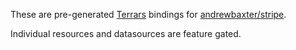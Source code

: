 These are pre-generated [Terrars](https://github.com/andrewbaxter/terrars) bindings for [andrewbaxter/stripe](https://github.com/andrewbaxter/terraform-provider-stripe).

Individual resources and datasources are feature gated.
